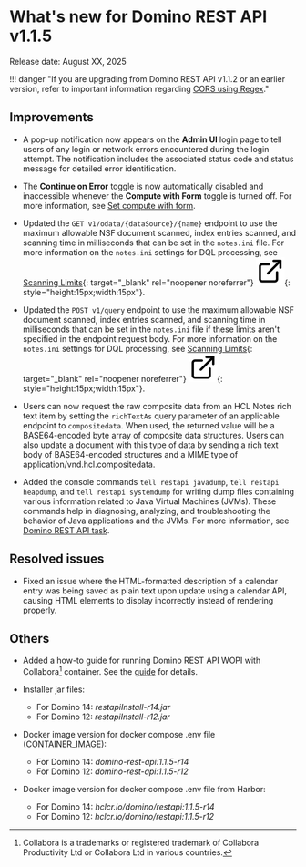 # What's new for Domino REST API v1.1.5

Release date: August XX, 2025

!!! danger "If you are upgrading from Domino REST API v1.1.2 or an earlier version, refer to important information regarding [CORS using Regex](v1.1.3.md#cors-is-now-using-regex)."

<!--## New features-->
## Improvements

- A pop-up notification now appears on the **Admin UI** login page to tell users of any login or network errors encountered during the login attempt. The notification includes the associated status code and status message for detailed error identification.

- The **Continue on Error** toggle is now automatically disabled and inaccessible whenever the **Compute with Form** toggle is turned off. For more information, see [Set compute with form](../howto/production/computeform.md).

- Updated the `GET v1/odata/{dataSource}/{name}` endpoint to use the maximum allowable NSF document scanned, index entries scanned, and scanning time in milliseconds that can be set in the `notes.ini` file. For more information on the `notes.ini` settings for DQL processing, see [Scanning Limits](https://help.hcl-software.com/dom_designer/14.5.0/basic/dql_scanning_limits.html "Opens a new tab"){: target="_blank" rel="noopener noreferrer"}&nbsp;![link image](../assets/images/external-link.svg){: style="height:15px;width:15px"}.

- Updated the `POST v1/query` endpoint to use the maximum allowable NSF document scanned, index entries scanned, and scanning time in milliseconds that can be set in the `notes.ini` file if these limits aren't specified in the endpoint request body. For more information on the `notes.ini` settings for DQL processing, see [Scanning Limits](https://help.hcl-software.com/dom_designer/14.5.0/basic/dql_scanning_limits.html "Opens a new tab"){: target="_blank" rel="noopener noreferrer"}&nbsp;![link image](../assets/images/external-link.svg){: style="height:15px;width:15px"}.

- Users can now request the raw composite data from an HCL Notes rich text item by setting the `richTextAs` query parameter of an applicable endpoint to `compositedata`. When used, the returned value will be a BASE64-encoded byte array of composite data structures. Users can also update a document with this type of data by sending a rich text body of BASE64-encoded structures and a MIME type of application/vnd.hcl.compositedata.

- Added the console commands `tell restapi javadump`, `tell restapi heapdump`, and `tell restapi systemdump` for writing dump files containing various information related to Java Virtual Machines (JVMs). These commands help in diagnosing, analyzing, and troubleshooting the behavior of Java applications and the JVMs. For more information, see [Domino REST API task](../references/usingdominorestapi/restapitask.md).

## Resolved issues

- Fixed an issue where the HTML-formatted description of a calendar entry was being saved as plain text upon update using a calendar API, causing HTML elements to display incorrectly instead of rendering properly.

## Others

- Added a how-to guide for running Domino REST API WOPI with Collabora[^1] container. See the [guide](../howto/production/drapiwithcollabora.md) for details.

- Installer jar files:
  
    - For Domino 14: _restapiInstall-r14.jar_
    - For Domino 12: _restapiInstall-r12.jar_

- Docker image version for docker compose .env file (CONTAINER_IMAGE):
  
    - For Domino 14: _domino-rest-api:1.1.5-r14_
    - For Domino 12: _domino-rest-api:1.1.5-r12_

- Docker image version for docker compose .env file from Harbor:
  
    - For Domino 14: _hclcr.io/domino/restapi:1.1.5-r14_
    - For Domino 12: _hclcr.io/domino/restapi:1.1.5-r12_

[^1]: Collabora is a trademarks or registered trademark of Collabora Productivity Ltd or Collabora Ltd in various countries.
